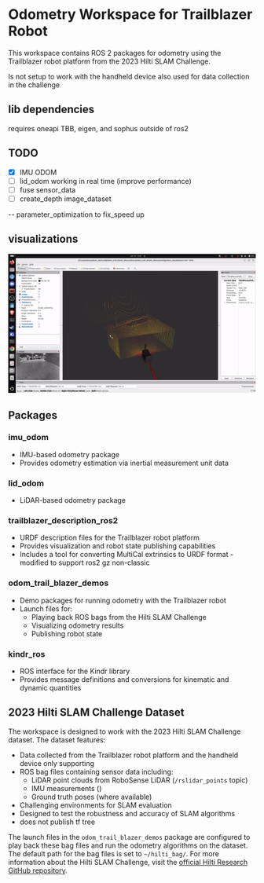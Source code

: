 # Odometry Workspace for Trailblazer Robot
This workspace contains ROS 2 packages for odometry using the Trailblazer robot platform from the 2023 Hilti SLAM Challenge.

Is not setup to work with the handheld device also used for data collection in the challenge

## lib dependencies
requires oneapi TBB, eigen, and sophus outside of ros2

## TODO
- [x] IMU ODOM
- [ ] lid_odom working in real time (improve performance)
- [ ] fuse sensor_data
- [ ] create_depth image_dataset

-- parameter_optimization to fix_speed up

## visualizations
![Odometry Visualization](media/output.gif)

## Packages

### imu_odom
- IMU-based odometry package
- Provides odometry estimation via inertial measurement unit data


### lid_odom
- LiDAR-based odometry package


### trailblazer_description_ros2
- URDF description files for the Trailblazer robot platform
- Provides visualization and robot state publishing capabilities
- Includes a tool for converting MultiCal extrinsics to URDF format
-modified to support ros2 gz non-classic

### odom_trail_blazer_demos
- Demo packages for running odometry with the Trailblazer robot
- Launch files for:
  - Playing back ROS bags from the Hilti SLAM Challenge
  - Visualizing odometry results
  - Publishing robot state

### kindr_ros
- ROS interface for the Kindr library
- Provides message definitions and conversions for kinematic and dynamic quantities


## 2023 Hilti SLAM Challenge Dataset

The workspace is designed to work with the 2023 Hilti SLAM Challenge dataset. The dataset features:
- Data collected from the Trailblazer robot platform and the handheld device only supporting 
- ROS bag files containing sensor data including:
  - LiDAR point clouds from RoboSense LiDAR (`/rslidar_points` topic)
  - IMU measurements ()
  - Ground truth poses (where available)
- Challenging environments for SLAM evaluation
- Designed to test the robustness and accuracy of SLAM algorithms
- does not publish tf tree

The launch files in the `odom_trail_blazer_demos` package are configured to play back these bag files and run the odometry algorithms on the dataset. The default path for the bag files is set to `~/hilti_bag/`.
For more information about the Hilti SLAM Challenge, visit the [official Hilti Research GitHub repository](https://github.com/Hilti-Research/trailblazer_description).
